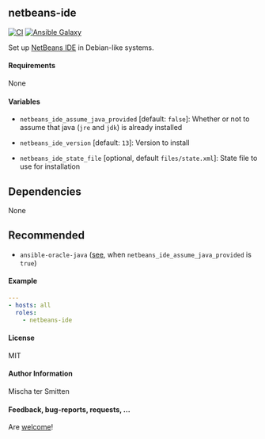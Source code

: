 ## netbeans-ide

[![CI](https://github.com/Oefenweb/ansible-netbeans-ide/workflows/CI/badge.svg)](https://github.com/Oefenweb/ansible-netbeans-ide/actions?query=workflow%3ACI)
[![Ansible Galaxy](http://img.shields.io/badge/ansible--galaxy-netbeans--ide-blue.svg)](https://galaxy.ansible.com/Oefenweb/netbeans_ide)

Set up [NetBeans IDE](https://netbeans.org/features/index.html) in Debian-like systems.

#### Requirements

None

#### Variables

* `netbeans_ide_assume_java_provided` [default: `false`]: Whether or not to assume that java (`jre` and `jdk`) is already installed

* `netbeans_ide_version` [default: `13`]: Version to install
* `netbeans_ide_state_file` [optional, default `files/state.xml`]: State file to use for installation

## Dependencies

None

## Recommended

* `ansible-oracle-java` ([see](https://github.com/Oefenweb/ansible-oracle-java), when `netbeans_ide_assume_java_provided` is `true`)

#### Example

```yaml
---
- hosts: all
  roles:
    - netbeans-ide
```

#### License

MIT

#### Author Information

Mischa ter Smitten

#### Feedback, bug-reports, requests, ...

Are [welcome](https://github.com/Oefenweb/ansible-netbeans-ide/issues)!
